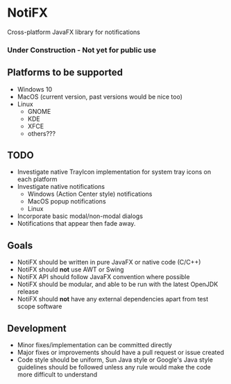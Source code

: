 # NotiFX
Cross-platform JavaFX library for notifications

### Under Construction - Not yet for public use

## Platforms to be supported
- Windows 10
- MacOS (current version, past versions would be nice too)
- Linux
  - GNOME
  - KDE
  - XFCE
  - others???

## TODO
- Investigate native TrayIcon implementation for system tray icons on each platform
- Investigate native notifications
  - Windows (Action Center style) notifications
  - MacOS popup notifications
  - Linux
- Incorporate basic modal/non-modal dialogs
- Notifications that appear then fade away.

## Goals
- NotiFX should be written in pure JavaFX or native code (C/C++)
- NotiFX should **not** use AWT or Swing
- NotiFX API should follow JavaFX convention where possible
- NotiFX should be modular, and able to be run with the latest OpenJDK release
- NotiFX should **not** have any external dependencies apart from test scope software

## Development
- Minor fixes/implementation can be committed directly
- Major fixes or improvements should have a pull request or issue created
- Code style should be uniform, Sun Java style or Google's Java style guidelines
  should be followed unless any rule would make the code more difficult to understand

